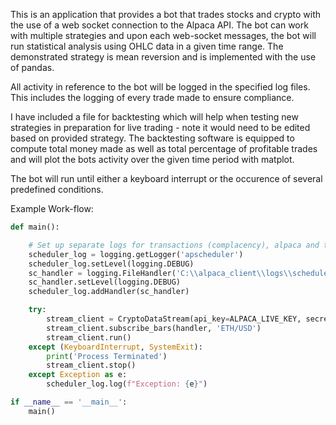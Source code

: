 This is an application that provides a bot that trades stocks and crypto with the use of a web socket connection to the Alpaca API. 
The bot can work with multiple strategies and upon each web-socket messages, the bot will run statistical analysis using OHLC data
in a given time range. The demonstrated strategy is mean reversion and is implemented with the use of pandas. 

All activity in reference to the bot will be logged in the specified log files. This includes the logging of every trade made to ensure compliance. 

I have included a file for backtesting which will help when testing new strategies in preparation for live trading - note it would need to be edited based on provided strategy.
The backtesting software is equipped to compute total money made as well as total percentage of profitable trades and will plot the bots activity over the given time period with matplot.

The bot will run until either a keyboard interrupt or the occurence of several predefined conditions. 

Example Work-flow:

```python
def main():

    # Set up separate logs for transactions (complacency), alpaca and the scheduler -> they may need to be debugged separately
    scheduler_log = logging.getLogger('apscheduler')
    scheduler_log.setLevel(logging.DEBUG)
    sc_handler = logging.FileHandler('C:\\alpaca_client\\logs\\scheduler.log')
    sc_handler.setLevel(logging.DEBUG)
    scheduler_log.addHandler(sc_handler)

    try:
        stream_client = CryptoDataStream(api_key=ALPACA_LIVE_KEY, secret_key=ALPACA_LIVE_SECRET)
        stream_client.subscribe_bars(handler, 'ETH/USD')
        stream_client.run()
    except (KeyboardInterrupt, SystemExit):
        print('Process Terminated')
        stream_client.stop()
    except Exception as e:
        scheduler_log.log(f"Exception: {e}")

if __name__ == '__main__':
    main()
```
